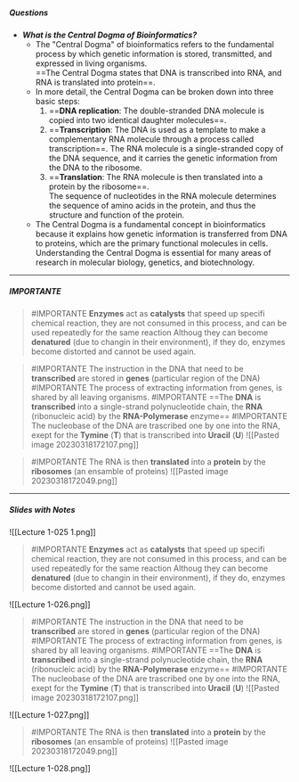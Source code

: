 ##### Questions
- ***What is the Central Dogma of Bioinformatics?***
	- The "Central Dogma" of bioinformatics refers to the fundamental process by which genetic information is stored, transmitted, and expressed in living organisms. <br>==The Central Dogma states that DNA is transcribed into RNA, and RNA is translated into protein==.
	- In more detail, the Central Dogma can be broken down into three basic steps:
	  1. ==**DNA replication**: The double-stranded DNA molecule is copied into two identical daughter molecules==.
	  2. ==**Transcription**: The DNA is used as a template to make a complementary RNA molecule through a process called transcription==. The RNA molecule is a single-stranded copy of the DNA sequence, and it carries the genetic information from the DNA to the ribosome.
	  3. ==**Translation**: The RNA molecule is then translated into a protein by the ribosome==. <br>The sequence of nucleotides in the RNA molecule determines the sequence of amino acids in the protein, and thus the structure and function of the protein.
	- The Central Dogma is a fundamental concept in bioinformatics because it explains how genetic information is transferred from DNA to proteins, which are the primary functional molecules in cells. <br>Understanding the Central Dogma is essential for many areas of research in molecular biology, genetics, and biotechnology.

---
##### IMPORTANTE

> #IMPORTANTE **Enzymes** act as **catalysts** that speed up specifi chemical reaction, they are not consumed in this process, and can be used repeatedly for the same reaction
> Althoug they can become **denatured** (due to changin in their environment), if they do, enzymes become distorted and cannot be used again.

> #IMPORTANTE The instruction in the DNA that need to be **transcribed** are stored in **genes** (particular region of the DNA)
> #IMPORTANTE The process of extracting information from genes, is shared by all leaving organisms.
> #IMPORTANTE ==The **DNA** is **transcribed** into a single-strand polynucleotide chain, the **RNA** (ribonucleic acid) by the **RNA-Polymerase** enzyme==
> #IMPORTANTE The nucleobase of the DNA are trascribed one by one into the RNA, exept for the **Tymine** (**T**) that is transcribed into **Uracil** (**U**)
> ![[Pasted image 20230318172107.png]]

> #IMPORTANTE The RNA is then **translated** into a **protein** by the **ribosomes** (an ensamble of proteins)
> ![[Pasted image 20230318172049.png]]

---
##### Slides with Notes
![[Lecture 1-025 1.png]]

> #IMPORTANTE **Enzymes** act as **catalysts** that speed up specifi chemical reaction, they are not consumed in this process, and can be used repeatedly for the same reaction
> Althoug they can become **denatured** (due to changin in their environment), if they do, enzymes become distorted and cannot be used again.

![[Lecture 1-026.png]]

> #IMPORTANTE The instruction in the DNA that need to be **transcribed** are stored in **genes** (particular region of the DNA)
> #IMPORTANTE The process of extracting information from genes, is shared by all leaving organisms.
> #IMPORTANTE ==The **DNA** is **transcribed** into a single-strand polynucleotide chain, the **RNA** (ribonucleic acid) by the **RNA-Polymerase** enzyme==
> #IMPORTANTE The nucleobase of the DNA are trascribed one by one into the RNA, exept for the **Tymine** (**T**) that is transcribed into **Uracil** (**U**)
> ![[Pasted image 20230318172107.png]]

![[Lecture 1-027.png]]

> #IMPORTANTE The RNA is then **translated** into a **protein** by the **ribosomes** (an ensamble of proteins)
> ![[Pasted image 20230318172049.png]]

![[Lecture 1-028.png]] 
